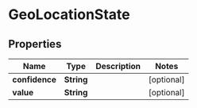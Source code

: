 

# GeoLocationState


## Properties

Name | Type | Description | Notes
------------ | ------------- | ------------- | -------------
**confidence** | **String** |  |  [optional]
**value** | **String** |  |  [optional]



